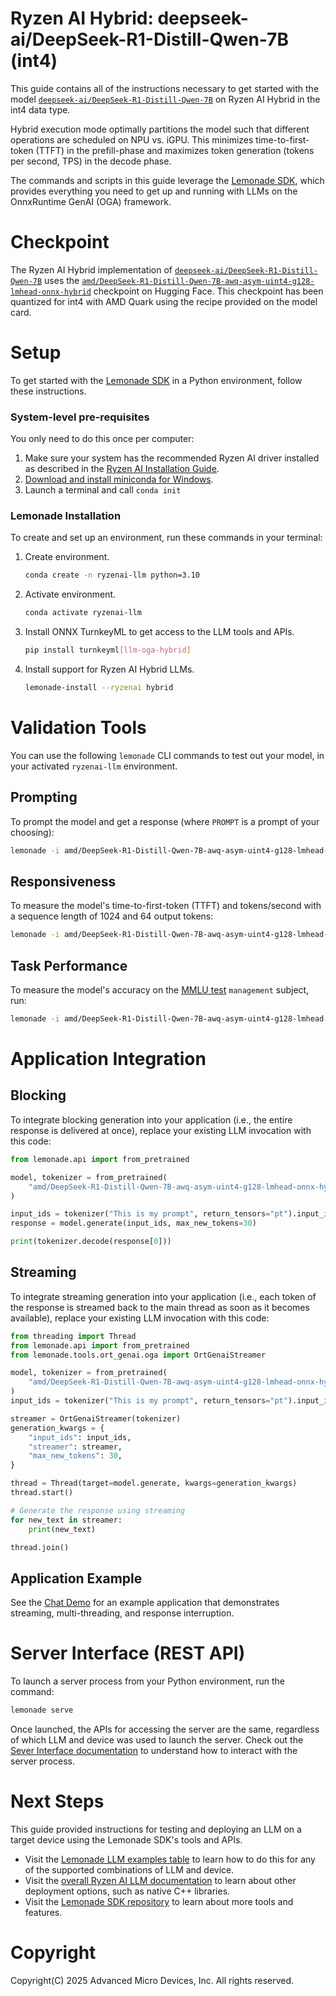 # Ryzen AI Hybrid: deepseek-ai/DeepSeek-R1-Distill-Qwen-7B (int4)

This guide contains all of the instructions necessary to get started with the model [`deepseek-ai/DeepSeek-R1-Distill-Qwen-7B`](https://huggingface.co/deepseek-ai/DeepSeek-R1-Distill-Qwen-7B) on Ryzen AI Hybrid in the int4 data type.

Hybrid execution mode optimally partitions the model such that different operations are scheduled on NPU vs. iGPU. This minimizes time-to-first-token (TTFT) in the prefill-phase and maximizes token generation (tokens per second, TPS) in the decode phase.

The commands and scripts in this guide leverage the [Lemonade SDK](https://github.com/onnx/turnkeyml/blob/main/docs/lemonade/README.md), which provides everything you need to get up and running with LLMs on the OnnxRuntime GenAI (OGA) framework.

# Checkpoint

The Ryzen AI Hybrid implementation of [`deepseek-ai/DeepSeek-R1-Distill-Qwen-7B`](https://huggingface.co/deepseek-ai/DeepSeek-R1-Distill-Qwen-7B) uses the [`amd/DeepSeek-R1-Distill-Qwen-7B-awq-asym-uint4-g128-lmhead-onnx-hybrid`](https://huggingface.co/amd/DeepSeek-R1-Distill-Qwen-7B-awq-asym-uint4-g128-lmhead-onnx-hybrid) checkpoint on Hugging Face. This checkpoint has been quantized for int4 with AMD Quark using the recipe provided on the model card.

# Setup

To get started with the [Lemonade SDK](https://github.com/onnx/turnkeyml/blob/main/docs/lemonade/README.md) in a Python environment, follow these instructions.

### System-level pre-requisites

You only need to do this once per computer:

1. Make sure your system has the recommended Ryzen AI driver installed as described in the [Ryzen AI Installation Guide](https://ryzenai.docs.amd.com/en/latest/inst.html#install-npu-drivers).
1. [Download and install miniconda for Windows](https://repo.anaconda.com/miniconda/Miniconda3-latest-Windows-x86_64.exe). 
1. Launch a terminal and call `conda init`

### Lemonade Installation

To create and set up an environment, run these commands in your terminal:

1. Create environment.
    ```bash
    conda create -n ryzenai-llm python=3.10
    ```

2. Activate environment.
    ```bash
    conda activate ryzenai-llm
    ```

3. Install ONNX TurnkeyML to get access to the LLM tools and APIs.
    ```bash
    pip install turnkeyml[llm-oga-hybrid]
    ```

4. Install support for Ryzen AI Hybrid LLMs.
    ```bash
    lemonade-install --ryzenai hybrid
    ```

# Validation Tools

You can use the following `lemonade` CLI commands to test out your model, in your activated `ryzenai-llm` environment.

## Prompting

To prompt the model and get a response (where `PROMPT` is a prompt of your choosing):

```bash
lemonade -i amd/DeepSeek-R1-Distill-Qwen-7B-awq-asym-uint4-g128-lmhead-onnx-hybrid oga-load --device hybrid --dtype int4 llm-prompt --max-new-tokens 64 -p PROMPT
```

## Responsiveness

To measure the model's time-to-first-token (TTFT) and tokens/second with a sequence length of 1024 and 64 output tokens:

```bash
lemonade -i amd/DeepSeek-R1-Distill-Qwen-7B-awq-asym-uint4-g128-lmhead-onnx-hybrid oga-load --device hybrid --dtype int4 oga-bench --warmup-iterations 5 --iterations 10 --prompt 1024 --output-tokens 64
```

## Task Performance

To measure the model's accuracy on the [MMLU test](https://github.com/onnx/turnkeyml/blob/main/docs/lemonade/mmlu_accuracy.md) `management` subject, run:

```bash
lemonade -i amd/DeepSeek-R1-Distill-Qwen-7B-awq-asym-uint4-g128-lmhead-onnx-hybrid oga-load --device hybrid --dtype int4 accuracy-mmlu --tests management
```

# Application Integration

## Blocking

To integrate blocking generation into your application (i.e., the entire response is delivered at once), replace your existing LLM invocation with this code:

```python
from lemonade.api import from_pretrained

model, tokenizer = from_pretrained(
    "amd/DeepSeek-R1-Distill-Qwen-7B-awq-asym-uint4-g128-lmhead-onnx-hybrid", recipe="oga-hybrid"
)

input_ids = tokenizer("This is my prompt", return_tensors="pt").input_ids
response = model.generate(input_ids, max_new_tokens=30)

print(tokenizer.decode(response[0]))
```

## Streaming

To integrate streaming generation into your application (i.e., each token of the response is streamed back to the main thread as soon as it becomes available), replace your existing LLM invocation with this code:

```python
from threading import Thread
from lemonade.api import from_pretrained
from lemonade.tools.ort_genai.oga import OrtGenaiStreamer

model, tokenizer = from_pretrained(
    "amd/DeepSeek-R1-Distill-Qwen-7B-awq-asym-uint4-g128-lmhead-onnx-hybrid", recipe="oga-hybrid"
)
input_ids = tokenizer("This is my prompt", return_tensors="pt").input_ids

streamer = OrtGenaiStreamer(tokenizer)
generation_kwargs = {
    "input_ids": input_ids,
    "streamer": streamer,
    "max_new_tokens": 30,
}

thread = Thread(target=model.generate, kwargs=generation_kwargs)
thread.start()

# Generate the response using streaming
for new_text in streamer:
    print(new_text)

thread.join()
```

## Application Example

See the [Chat Demo](https://github.com/onnx/turnkeyml/blob/main/examples/lemonade/demos/chat/chat_hybrid.py) for an example application that demonstrates streaming, multi-threading, and response interruption.

# Server Interface (REST API)

To launch a server process from your Python environment, run the command:

```bash
lemonade serve
```

Once launched, the APIs for accessing the server are the same, regardless of which LLM and device was used to launch the server. Check out the [Sever Interface documentation](https://ryzenai.docs.amd.com/en/latest/llm/server_interface.html) to understand how to interact with the server process.

# Next Steps

This guide provided instructions for testing and deploying an LLM on a target device using the Lemonade SDK's tools and APIs. 

- Visit the [Lemonade LLM examples table](../README.md) to learn how to do this for any of the supported combinations of LLM and device.
- Visit the [overall Ryzen AI LLM documentation](https://ryzenai.docs.amd.com/en/latest/llm/overview.html#) to learn about other deployment options, such as native C++ libraries.
- Visit the [Lemonade SDK repository](https://github.com/onnx/turnkeyml/blob/main/docs/lemonade/README.md) to learn about more tools and features.

# Copyright

Copyright(C) 2025 Advanced Micro Devices, Inc. All rights reserved.